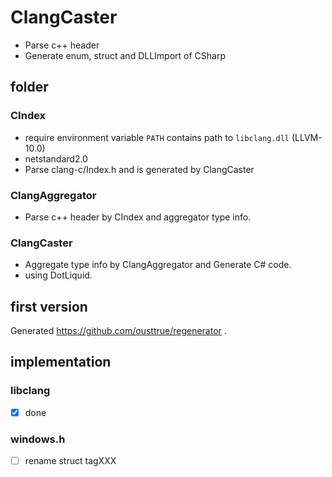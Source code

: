 # ClangCaster

* Parse c++ header
* Generate enum, struct and DLLImport of CSharp

## folder
### CIndex

* require environment variable `PATH` contains path to `libclang.dll` (LLVM-10.0)
* netstandard2.0
* Parse clang-c/Index.h and is generated by ClangCaster

### ClangAggregator

* Parse c++ header by CIndex and aggregator type info.

### ClangCaster

* Aggregate type info by ClangAggregator and Generate C# code.
* using DotLiquid.

## first version

Generated https://github.com/ousttrue/regenerator .


## implementation

### libclang

* [x] done

### windows.h

* [ ] rename struct tagXXX
